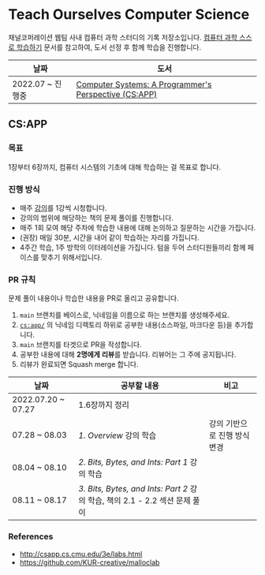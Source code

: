 # Teach Ourselves Computer Science

채널코퍼레이션 웹팀 사내 컴퓨터 과학 스터디의 기록 저장소입니다. [컴퓨터 과학 스스로 학습하기](https://github.com/minnsane/TeachYourselfCS-KR) 문서를 참고하여, 도서 선정 후 함께 학습을 진행합니다.

|날짜|도서|
|------|---|
| 2022.07 ~ 진행중 | [Computer Systems: A Programmer's Perspective (CS:APP)](http://csapp.cs.cmu.edu/3e/home.html) |

## CS:APP

### 목표

1장부터 6장까지, 컴퓨터 시스템의 기초에 대해 학습하는 걸 목표로 합니다.

### 진행 방식

- 매주 [강의](https://www.cs.cmu.edu/afs/cs/academic/class/15213-f15/www/schedule.html)를 1강씩 시청합니다.
- 강의의 범위에 해당하는 책의 문제 풀이를 진행합니다.
- 매주 1회 모여 해당 주차에 학습한 내용에 대해 논의하고 질문하는 시간을 가집니다.
- (권장) 매일 30분, 시간을 내어 같이 학습하는 자리를 가집니다.
- 4주간 학습, 1주 방학의 이터레이션을 가집니다. 텀을 두어 스터디원들끼리 함께 페이스를 맞추기 위해서입니다.

### PR 규칙

문제 풀이 내용이나 학습한 내용을 PR로 올리고 공유합니다.

1. `main` 브랜치를 베이스로, 닉네임을 이름으로 하는 브랜치를 생성해주세요.
2. [`cs:app/`](./cs%3Aapp/) 의 닉네임 디렉토리 하위로 공부한 내용(소스파일, 마크다운 등)을 추가합니다.
3. `main` 브랜치를 타겟으로 PR을 작성합니다.
4. 공부한 내용에 대해 **2명에게 리뷰**를 받습니다. 리뷰어는 그 주에 공지됩니다.
5. 리뷰가 완료되면 Squash merge 합니다.

|날짜|공부할 내용|비고|
|------|---|---|
| 2022.07.20 ~ 07.27 | 1.6장까지 정리 | |
| 07.28 ~ 08.03 | _1. Overview_ 강의 학습 | 강의 기반으로 진행 방식 변경 |
| 08.04 ~ 08.10 | _2. Bits, Bytes, and Ints: Part 1_ 강의 학습 | |
| 08.11 ~ 08.17 | _3. 	Bits, Bytes, and Ints: Part 2_ 강의 학습, 책의 2.1 - 2.2 섹션 문제 풀이 | |

### References

- <http://csapp.cs.cmu.edu/3e/labs.html>
- <https://github.com/KUR-creative/malloclab>

